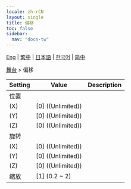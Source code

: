 ```yaml
---
locale: zh-rCN
layout: single
title: 偏移
toc: false
sidebar:
  nav: "docs-tw"
---
```

[Eng](/dancexr/menu/2025.4/stage/offset) | [繁中](/tw/dancexr/menu/2025.4/stage/offset) | [日本語](/jp/dancexr/menu/2025.4/stage/offset) | [한국어](/kr/dancexr/menu/2025.4/stage/offset) | [简中](/zh/dancexr/menu/2025.4/stage/offset)

[舞台](../menu#舞台) > 偏移



| Setting | Value | Description |
| :--- | --- | :--- |
| 位置 || 
| (X) | [0] ((Unlimited)) | 
| (Y) | [0] ((Unlimited)) | 
| (Z) | [0] ((Unlimited)) | 
| 旋转 || 
| (X) | [0] ((Unlimited)) | 
| (Y) | [0] ((Unlimited)) | 
| (Z) | [0] ((Unlimited)) | 
| 缩放 | [1] (0.2 ~ 2) | 
